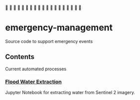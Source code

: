 :rotating_light: :rotating_light: :rotating_light: :rotating_light:
:rotating_light: :rotating_light: :rotating_light: :rotating_light:
:rotating_light: :rotating_light: :rotating_light: :rotating_light:
:rotating_light: :rotating_light: :rotating_light: :rotating_light:
:rotating_light: :rotating_light: :rotating_light:

# emergency-management

Source code to support emergency events

## Contents

Current automated processes

### [Flood Water Extraction](flooding/sentinel2_water_extraction/README.md)

Jupyter Notebook for extracting water from Sentinel 2 imagery.
